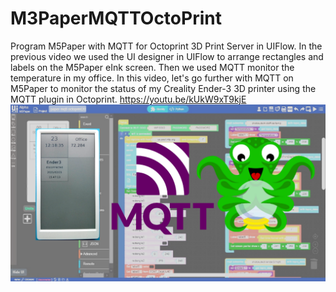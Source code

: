 # M3PaperMQTTOctoPrint
Program M5Paper with MQTT for Octoprint 3D Print Server in UIFlow.
In the previous video we used the UI designer in UIFlow to arrange rectangles and labels on the M5Paper eInk screen. Then we used MQTT monitor the temperature in my office. In this video, let's go further with MQTT on M5Paper to monitor the status of my Creality Ender-3 3D printer using the MQTT plugin in Octoprint.
https://youtu.be/kUkW9xT9kjE
![Program M5Paper with MQTT for Octoprint 3D Print Server in UIFlow](https://github.com/ShotokuTech/M3PaperMQTTOctoPrint/blob/main/m5paper%20with%20mqtt%20for%20octoprint.png)

